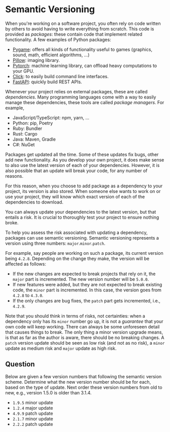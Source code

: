 # Semantic Versioning

When you're working on a software project, you often rely on code written by others to avoid having to write everything from scratch.
This code is provided as *packages*: these contain code that implement related functionality.
A few examples of Python packages:

* [Pygame](https://www.pygame.org/): offers all kinds of functionality useful to games (graphics, sound, math, efficient algorithms, ...)
* [Pillow](https://pypi.org/project/pillow/): imaging library.
* [Pytorch](https://pytorch.org/): machine learning library, can offload heavy computations to your GPU.
* [Click](https://click.palletsprojects.com/en/stable/): to easily build command line interfaces.
* [FastAPI](https://fastapi.tiangolo.com/): quickly build REST APIs.

Whenever your project relies on external packages, these are called *dependencies*.
Many programming languages come with a way to easily manage these dependencies, these tools are called *package managers*.
For example,

* JavaScript/TypeScript: npm, yarn, ...
* Python: pip, Poetry
* Ruby: Bundler
* Rust: Cargo
* Java: Maven, Gradle
* C#: NuGet

Packages get updated all the time.
Some of these updates fix bugs, other add new functionality.
As you develop your own project, it does make sense to also use the latest version of each of your dependencies.
However, it is also possible that an update will break your code, for any number of reasons.

For this reason, when you choose to add package as a dependency to your project, its version is also stored.
When someone else wants to work on or use your project, they will know which exact version of each of the dependencies to download.

You can always update your dependencies to the latest version, but that entails a risk.
It is crucial to thoroughly test your project to ensure nothing broke.

To help you assess the risk associated with updating a dependency, packages can use semantic versioning.
Semantic versioning represents a version using three numbers: `major`.`minor`.`patch`.

For example, say people are working on such a package, its current version being `4.2.8`.
Depending on the change they make, the version will be affected as follows:

* If the new changes are expected to break projects that rely on it, the `major` part is incremented.
  The new version number will be `5.0.0`.
* If new features were added, but they are not expected to break existing code, the `minor` part is incremented.
  In this case, the version goes from `4.2.8` to `4.3.0`.
* If the only changes are bug fixes, the `patch` part gets incremented, i.e., `4.2.9`.

Note that you should think in terms of risks, not certainties:
when a dependency only has its `minor` number go up, it is not a *guarantee* that your own code will keep working.
There can always be some unforeseen detail that causes things to break.
The only thing a minor version upgrade means, is that as far as the author is aware, there should be no breaking changes.
A `patch` version update should be seen as low risk (and not as no risk), a `minor` update as medium risk and `major` update as high risk.

## Question

Below are given a few version numbers that following the semantic version scheme.
Determine what the new version number should be for each, based on the type of update.
Next order these version numbers from old to new, e.g., version 1.5.0 is older than 3.1.4.

* `1.9.5` minor update
* `1.2.4` major update
* `4.9.9` patch update
* `2.1.7` minor update
* `2.2.2` patch update
